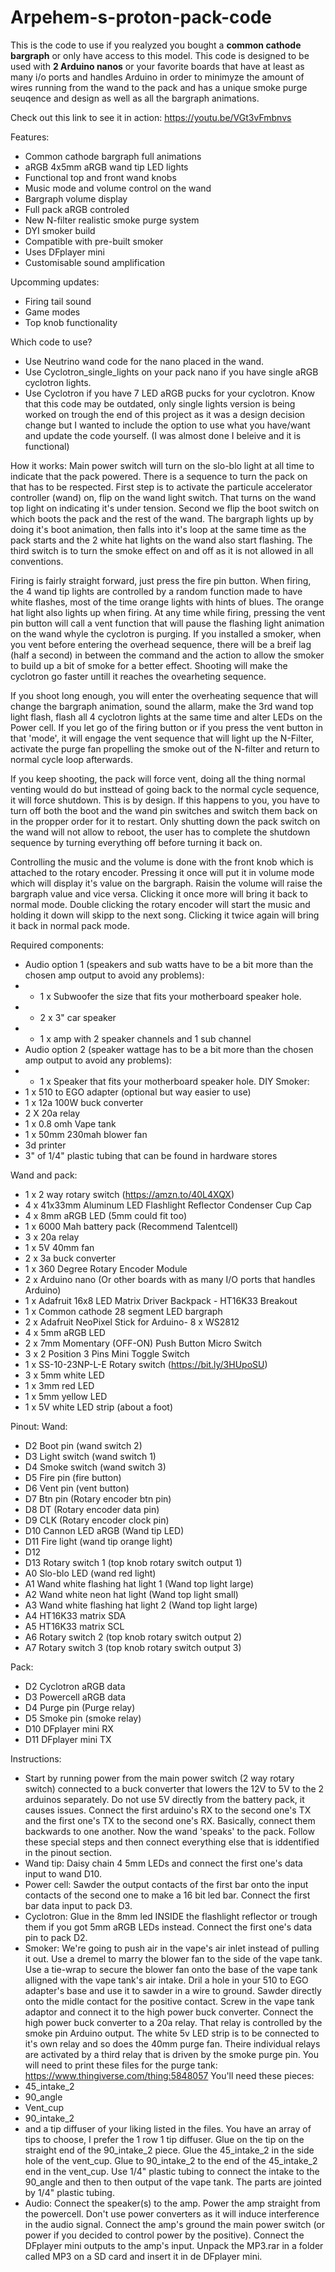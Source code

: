 # Arpehem-s-proton-pack-code
This is the code to use if you realyzed you bought a **common cathode bargraph** or only have access to this model.
This code is designed to be used with **2 Arduino nanos** or your favorite boards that have at least as many i/o ports and handles Arduino in order to minimyze the amount of wires running from the wand to the pack and has a unique smoke purge seuqence and design as well as all the bargraph animations.

Check out this link to see it in action:
https://youtu.be/VGt3vFmbnvs

Features:
- Common cathode bargraph full animations
- aRGB 4x5mm aRGB wand tip LED lights
- Functional top and front wand knobs
- Music mode and volume control on the wand
- Bargraph volume display
- Full pack aRGB controled
- New N-filter realistic smoke purge system
- DYI smoker build
- Compatible with pre-built smoker
- Uses DFplayer mini
- Customisable sound amplification


Upcomming updates:
- Firing tail sound 
- Game modes
- Top knob functionality

Which code to use?
- Use Neutrino wand code for the nano placed in the wand.
- Use Cyclotron_single_lights on your pack nano if you have single aRGB cyclotron lights.
- Use Cyclotron if you have 7 LED aRGB pucks for your cyclotron. Know that this code may be outdated, only single lights version is being worked on trough the end of this project as it was a design decision change but I wanted to include the option to use what you have/want and update the code yourself. (I was almost done I beleive and it is functional)

How it works:
Main power switch will turn on the slo-blo light at all time to indicate that the pack powered.
There is a sequence to turn the pack on that has to be respected. First step is to activate the particule accelerator controller (wand) on, flip on the wand light switch. That turns on the wand top light on indicating it's under tension. Second we flip the boot switch on which boots the pack and the rest of the wand. The bargraph lights up by doing it's boot animation, then falls into it's loop at the same time as the pack starts and the 2 white hat lights on the wand also start flashing. The third switch is to turn the smoke effect on and off as it is not allowed in all conventions.

Firing is fairly straight forward, just press the fire pin button. When firing, the 4 wand tip lights are controlled by a random function made to have white flashes, most of the time orange lights with hints of blues. The orange hat light also lights up when firing. At any time while firing, pressing the vent pin button will call a vent function that will pause the flashing light animation on the wand whyle the cyclotron is purging. If you installed a smoker, when you vent before entering the overhead sequence, there will be a breif lag (half a second) in between the command and the action to allow the smoker to build up a bit of smoke for a better effect. Shooting will make the cyclotron go faster untill it reaches the ovearheting sequence.

If you shoot long enough, you will enter the overheating sequence that will change the bargraph animation, sound the allarm, make the 3rd wand top light flash, flash all 4 cyclotron lights at the same time and alter LEDs on the Power cell. If you let go of the firing button or if you press the vent button in that 'mode', it will engage the vent sequence that will light up the N-Filter, activate the purge fan propelling the smoke out of the N-filter and return to normal cycle loop afterwards.

If you keep shooting, the pack will force vent, doing all the thing normal venting would do but insttead of going back to the normal cycle sequence, it will force shutdown. This is by design. If this happens to you, you have to turn off both the boot and the wand pin switches and switch them back on in the propper order for it to restart. Only shutting down the pack switch on the wand will not allow to reboot, the user has to complete the shutdown sequence by turning everything off before turning it back on.

Controlling the music and the volume is done with the front knob which is attached to the rotary encoder. Pressing it once will put it in volume mode which will display it's value on the bargraph. Raisin the volume will raise the bargraph value and vice versa. Clicking it once more will bring it back to normal mode. Double clicking the rotary encoder will start the music and holding it down will skipp to the next song. Clicking it twice again will bring it back in normal pack mode.

Required components:
-  Audio option 1 (speakers and sub watts have to be a bit more than the chosen amp output to avoid any problems):
- - 1 x Subwoofer the size that fits your motherboard speaker hole.
- - 2 x 3" car speaker 
- - 1 x amp with 2 speaker channels and 1 sub channel
- Audio option 2 (speaker wattage has to be a bit more than the chosen amp output to avoid any problems):
- - 1 x Speaker that fits your motherboard speaker hole.
DIY Smoker:
- 1 x 510 to EGO adapter (optional but way easier to use)
- 1 x 12a 100W buck converter
- 2 X 20a relay
- 1 x 0.8 omh Vape tank
- 1 x 50mm 230mah blower fan
- 3d printer
- 3" of 1/4" plastic tubing that can be found in hardware stores

Wand and pack:
- 1 x 2 way rotary switch (https://amzn.to/40L4XQX)
- 4 x 41x33mm Aluminum LED Flashlight Reflector Condenser Cup Cap
- 4 x 8mm aRGB LED (5mm could fit too)
- 1 x 6000 Mah battery pack (Recommend Talentcell)
- 3 x 20a relay
- 1 x 5V 40mm fan
- 2 x 3a buck converter
- 1 x 360 Degree Rotary Encoder Module
- 2 x Arduino nano (Or other boards with as many I/O ports that handles Arduino)
- 1 x Adafruit 16x8 LED Matrix Driver Backpack - HT16K33 Breakout
- 1 x Common cathode 28 segment LED bargraph
- 2 x Adafruit NeoPixel Stick for Arduino- 8 x WS2812
- 4 x 5mm aRGB LED
- 2 x 7mm Momentary (OFF-ON) Push Button Micro Switch
- 3 x 2 Position 3 Pins Mini Toggle Switch
- 1 x SS-10-23NP-L-E Rotary switch (https://bit.ly/3HUpoSU)
- 3 x 5mm white LED
- 1 x 3mm red LED
- 1 x 5mm yellow LED
- 1 x 5V white LED strip (about a foot)

Pinout:
Wand: 
- D2 Boot pin (wand switch 2)
- D3 Light switch (wand switch 1)
- D4 Smoke switch (wand switch 3)
- D5 Fire pin (fire button)
- D6 Vent pin (vent button)
- D7 Btn pin (Rotary encoder btn pin)
- D8 DT  (Rotary encoder data pin)
- D9 CLK  (Rotary encoder clock pin)
- D10 Cannon LED aRGB (Wand tip LED)
- D11 Fire light (wand tip orange light)
- D12
- D13 Rotary switch 1 (top knob rotary switch output 1)
- A0 Slo-blo LED (wand red light)
- A1 Wand white flashing hat light 1 (Wand top light large)
- A2 Wand white neon hat light (Wand top light small)
- A3 Wand white flashing hat light 2 (Wand top light large)
- A4 HT16K33 matrix SDA
- A5 HT16K33 matrix SCL
- A6 Rotary switch 2 (top knob rotary switch output 2)
- A7 Rotary switch 3 (top knob rotary switch output 3)

Pack:
- D2 Cyclotron aRGB data
- D3 Powercell aRGB data
- D4 Purge pin (Purge relay)
- D5 Smoke pin (smoke relay)
- D10 DFplayer mini RX
- D11 DFplayer mini TX


Instructions:
- Start by running power from the main power switch (2 way rotary switch) connected to a buck converter that lowers the 12V to 5V to the 2 arduinos separately. Do not use 5V directly from the battery pack, it causes issues. Connect the first arduino's RX to the second one's TX and the first one's TX to the second one's RX. Basically, connect them backwards to one another. Now the wand 'speaks' to the pack.
Follow these special steps and then connect everything else that is iddentified in the pinout section.
- Wand tip: 
Daisy chain 4 5mm LEDs and connect the first one's data input to wand D10.
- Power cell:
Sawder the output contacts of the first bar onto the input contacts of the second one to make a 16 bit led bar. Connect the first bar data input to pack D3.
- Cyclotron:
Glue in the 8mm led INSIDE the flashlight reflector or trough them if you got 5mm aRGB LEDs instead. Connect the first one's data pin to pack D2.
- Smoker:
We're going to push air in the vape's air inlet instead of pulling it out. Use a dremel to marry the blower fan to the side of the vape tank. Use a tie-wrap to secure the blower fan onto the base of the vape tank alligned with the vape tank's air intake. Dril a hole in your 510 to EGO adapter's base and use it to sawder in a wire to ground. Sawder directly onto the midle contact for the positive contact. Screw in the vape tank adaptor and connect it to the high power buck converter. Connect the high power buck converter to a 20a relay. That relay is controlled by the smoke pin Arduino output. The white 5v LED strip is to be connected to it's own relay and so does the 40mm purge fan. Theire individual relays are activated by a third relay that is driven by the smoke purge pin.
You will need to print these files for the purge tank:
https://www.thingiverse.com/thing:5848057
You'll need these pieces:
- 45_intake_2
- 90_angle
- Vent_cup
- 90_intake_2
- and a tip diffuser of your liking listed in the files.
You have an array of tips to choose, I prefer the 1 row 1 tip diffuser.
Glue on the tip on the straight end of the 90_intake_2 piece. Glue the 45_intake_2 in the side hole of the vent_cup. Glue to 90_intake_2 to the end of the 45_intake_2 end in the vent_cup. Use 1/4" plastic tubing to connect the intake to the 90_angle and then to then output of the vape tank.
The parts are jointed by 1/4" plastic tubing.
- Audio:
Connect the speaker(s) to the amp. Power the amp straight from the powercell. Don't use power converters as it will induce interference in the audio signal. Connect the amp's ground the main power switch (or power if you decided to control power by the positive). Connect the DFplayer mini outputs to the amp's input. Unpack the MP3.rar in a folder called MP3 on a SD card and insert it in de DFplayer mini.
